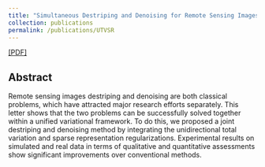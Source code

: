 ```yaml
---
title: "Simultaneous Destriping and Denoising for Remote Sensing Images With Unidirectional Total Variation and Sparse Representation"
collection: publications
permalink: /publications/UTVSR
---  
```

[[PDF]](https://owuchangyuo.github.io/files/UTVSR.pdf) 

## Abstract
Remote sensing images destriping and denoising are both classical problems, which have attracted major research efforts separately. This letter shows that the two problems can be successfully solved together within a unified variational framework. To do this, we proposed a joint destriping and denoising method by integrating the unidirectional total variation and sparse representation regularizations. Experimental results on simulated
and real data in terms of qualitative and quantitative assessments show significant improvements over conventional methods.
